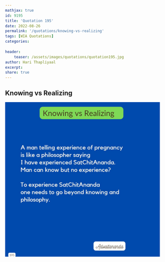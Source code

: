 ```yaml
---
mathjax: true
id: 9195
title: 'Quotation 195'
date: 2022-08-26
permalink: '/quotations/knowing-vs-realizing'
tags: [WIA Quotations] 
categories: 

header:
    teaser: /assets/images/quotations/quotation195.jpg
author: Hari Thapliyaal 
excerpt:
share: true 
---
```


## Knowing vs Realizing

![Knowing vs Realizing](/assets/images/quotations/quotation195.jpg)
